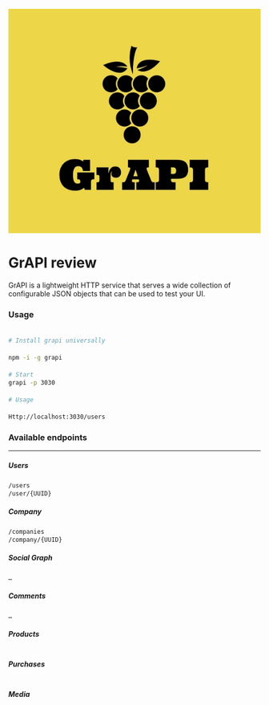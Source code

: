![GrAPI Icon](https://github.com/alimxk/grapi/blob/main/logo_medium.jpeg?raw=true)

# GrAPI review
GrAPI is a lightweight HTTP service that serves a wide collection of configurable JSON objects that can be used to test your UI.


### Usage

```sh

# Install grapi universally

npm -i -g grapi

# Start
grapi -p 3030

# Usage

Http://localhost:3030/users
```



### Available endpoints
---

##### Users

```
/users
/user/{UUID}
```


##### Company

```
/companies
/company/{UUID}
```


##### Social Graph

```
…
```


##### Comments

```
…
```


##### Products

```
```


##### Purchases

```
```


##### Media
```
```